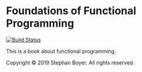 # Foundations of Functional Programming

[![Build Status](https://travis-ci.org/stepchowfun/book.svg?branch=master)](https://travis-ci.org/stepchowfun/book)

This is a book about functional programming.

Copyright © 2019 Stephan Boyer. All rights reserved.
